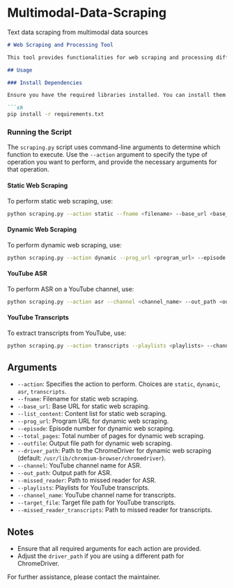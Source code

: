 # Multimodal-Data-Scraping
Text data scraping from multimodal data sources

```markdown
# Web Scraping and Processing Tool

This tool provides functionalities for web scraping and processing different types of content. You can perform static web scraping, dynamic web scraping, YouTube ASR (Automatic Speech Recognition), and YouTube transcript extraction.

## Usage

### Install Dependencies

Ensure you have the required libraries installed. You can install them using `pip`:

```sh
pip install -r requirements.txt
```

### Running the Script

The `scraping.py` script uses command-line arguments to determine which function to execute. Use the `--action` argument to specify the type of operation you want to perform, and provide the necessary arguments for that operation.

#### Static Web Scraping

To perform static web scraping, use:

```sh
python scraping.py --action static --fname <filename> --base_url <base_url> --list_content <list_content>
```

#### Dynamic Web Scraping

To perform dynamic web scraping, use:

```sh
python scraping.py --action dynamic --prog_url <program_url> --episode <episode_number> --total_pages <total_pages> --outfile <output_file> [--driver_path <driver_path>]
```

#### YouTube ASR

To perform ASR on a YouTube channel, use:

```sh
python scraping.py --action asr --channel <channel_name> --out_path <output_path> --missed_reader <missed_reader_path>
```

#### YouTube Transcripts

To extract transcripts from YouTube, use:

```sh
python scraping.py --action transcripts --playlists <playlists> --channel_name <channel_name> --target_file <target_file> --missed_reader_transcripts <missed_reader_transcripts>
```

## Arguments

- `--action`: Specifies the action to perform. Choices are `static`, `dynamic`, `asr`, `transcripts`.
- `--fname`: Filename for static web scraping.
- `--base_url`: Base URL for static web scraping.
- `--list_content`: Content list for static web scraping.
- `--prog_url`: Program URL for dynamic web scraping.
- `--episode`: Episode number for dynamic web scraping.
- `--total_pages`: Total number of pages for dynamic web scraping.
- `--outfile`: Output file path for dynamic web scraping.
- `--driver_path`: Path to the ChromeDriver for dynamic web scraping (default: `/usr/lib/chromium-browser/chromedriver`).
- `--channel`: YouTube channel name for ASR.
- `--out_path`: Output path for ASR.
- `--missed_reader`: Path to missed reader for ASR.
- `--playlists`: Playlists for YouTube transcripts.
- `--channel_name`: YouTube channel name for transcripts.
- `--target_file`: Target file path for YouTube transcripts.
- `--missed_reader_transcripts`: Path to missed reader for transcripts.

## Notes

- Ensure that all required arguments for each action are provided.
- Adjust the `driver_path` if you are using a different path for ChromeDriver.

For further assistance, please  contact the maintainer.
```
